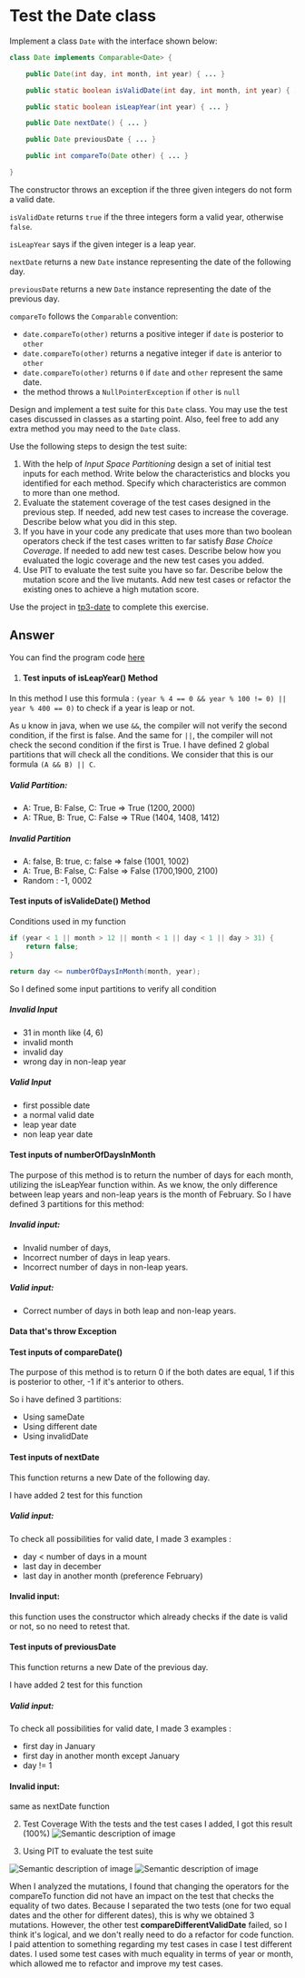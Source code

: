 # Test the Date class

Implement a class `Date` with the interface shown below:

```java
class Date implements Comparable<Date> {

    public Date(int day, int month, int year) { ... }

    public static boolean isValidDate(int day, int month, int year) { ... }

    public static boolean isLeapYear(int year) { ... }

    public Date nextDate() { ... }

    public Date previousDate { ... }

    public int compareTo(Date other) { ... }

}
```

The constructor throws an exception if the three given integers do not form a valid date.

`isValidDate` returns `true` if the three integers form a valid year, otherwise `false`.

`isLeapYear` says if the given integer is a leap year.

`nextDate` returns a new `Date` instance representing the date of the following day.

`previousDate` returns a new `Date` instance representing the date of the previous day.

`compareTo` follows the `Comparable` convention:

* `date.compareTo(other)` returns a positive integer if `date` is posterior to `other`
* `date.compareTo(other)` returns a negative integer if `date` is anterior to `other`
* `date.compareTo(other)` returns `0` if `date` and `other` represent the same date.
* the method throws a `NullPointerException` if `other` is `null` 

Design and implement a test suite for this `Date` class.
You may use the test cases discussed in classes as a starting point. 
Also, feel free to add any extra method you may need to the `Date` class.


Use the following steps to design the test suite:

1. With the help of *Input Space Partitioning* design a set of initial test inputs for each method. Write below the characteristics and blocks you identified for each method. Specify which characteristics are common to more than one method.
2. Evaluate the statement coverage of the test cases designed in the previous step. If needed, add new test cases to increase the coverage. Describe below what you did in this step.
3. If you have in your code any predicate that uses more than two boolean operators check if the test cases written to far satisfy *Base Choice Coverage*. If needed to add new test cases. Describe below how you evaluated the logic coverage and the new test cases you added.
4. Use PIT to evaluate the test suite you have so far. Describe below the mutation score and the live mutants. Add new test cases or refactor the existing ones to achieve a high mutation score.

Use the project in [tp3-date](../code/tp3-date) to complete this exercise.

## Answer

You can find the program code [here](../code/tp3-date)

1. #### Test inputs of isLeapYear() Method

In this method I use this formula : `(year % 4 == 0 && year % 100 != 0) || year % 400 == 0)`
to check if a year is leap or not.

As u know in java, when we use `&&`, the compiler will not verify the second condition, if the first is false.
And the same for `||`, the compiler will not check the second condition if the first is True.
I have defined 2 global partitions that will check all the conditions.
We consider that this is our formula `(A && B) || C`.
##### Valid Partition:
- A: True, B: False, C: True => True (1200, 2000)
- A: TRue, B: True, C: False => TRue (1404, 1408, 1412)

##### Invalid Partition
- A: false, B: true, c: false => false (1001, 1002)
- A: True, B: False, C: False => False (1700,1900, 2100)
- Random : -1, 0002

#### Test inputs of isValideDate() Method

Conditions used in my function
```java
if (year < 1 || month > 12 || month < 1 || day < 1 || day > 31) {
    return false;
}

return day <= numberOfDaysInMonth(month, year);
```
So I defined some input partitions to verify all condition

##### Invalid Input
- 31 in month like (4, 6)
- invalid month
- invalid day
- wrong day in non-leap year

##### Valid Input
- first possible date
- a normal valid date
- leap year date
- non leap year date

#### Test inputs of **numberOfDaysInMonth**
The purpose of this method is to return the number of days for each month, utilizing the isLeapYear function within. 
As we know, the only difference between leap years and non-leap years is the month of February.
So I have defined 3 partitions for this method: 
##### Invalid input:
- Invalid number of days, 
- Incorrect number of days in leap years.
- Incorrect number of days in non-leap years.

##### Valid input:
- Correct number of days in both leap and non-leap years.

#### Data that's throw Exception

#### Test inputs of compareDate()
The purpose of this method is to return 0 if the both dates are equal, 1 if this is posterior to other,
-1 if it's anterior to others.

So i have defined 3 partitions:
- Using sameDate
- Using different date
- Using invalidDate

#### Test inputs of **nextDate**
This function returns a new Date of the following day.

I have added 2 test for this function
##### Valid input:
To check all possibilities for valid date, I made 3 examples :
- day < number of days in a mount
- last day in december
- last day in another month (preference February)

#### Invalid input:
this function uses the constructor which already checks if the 
date is valid or not, so no need to retest that.
#### Test inputs of **previousDate**
This function returns a new Date of the previous day.

I have added 2 test for this function
##### Valid input:
To check all possibilities for valid date, I made 3 examples :
- first day in January
- first day in another month except January
- day != 1

#### Invalid input:
same as nextDate function

2. Test Coverage
With the tests and the test cases I added, I got this result (100%)
![Semantic description of image](images/TP3_date_first_check.png "First Jacoco report")

3. Using PIT to evaluate the test suite

![Semantic description of image](images/first_pit_evaluation.png "First PIT evaluation")
![Semantic description of image](images/first_PIT_evalua.png "First PIT evaluation")

When I analyzed the mutations, I found that changing the operators for the compareTo function did not have an impact on the test that checks the equality of two dates. Because I separated the two tests (one for two equal dates 
and the other for different dates), this is why we obtained 3 mutations.
However, the other test **compareDifferentValidDate** failed, so I think it's logical, and we don't really need to do a refactor for code function.
I paid attention to something regarding my test cases in case I test different dates. 
I used some test cases with much equality in terms of year or month, 
which allowed me to refactor and improve my test cases.







